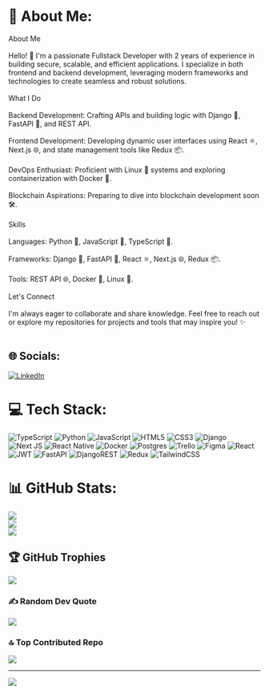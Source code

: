 # 💫 About Me:
About Me<br><br>Hello! 👋 I'm a passionate Fullstack Developer with 2 years of experience in building secure, scalable, and efficient applications. I specialize in both frontend and backend development, leveraging modern frameworks and technologies to create seamless and robust solutions.<br><br>What I Do<br><br>Backend Development: Crafting APIs and building logic with Django 🐍, FastAPI 🚀, and REST API.<br><br>Frontend Development: Developing dynamic user interfaces using React ⚛️, Next.js 🌐, and state management tools like Redux 📦.<br><br>DevOps Enthusiast: Proficient with Linux 🐧 systems and exploring containerization with Docker 🐳.<br><br>Blockchain Aspirations: Preparing to dive into blockchain development soon 🛠️.<br><br>Skills<br><br>Languages: Python 🐍, JavaScript 🌟, TypeScript 📜.<br><br>Frameworks: Django 🐍, FastAPI 🚀, React ⚛️, Next.js 🌐, Redux 📦.<br><br>Tools: REST API 🌐, Docker 🐳, Linux 🐧.<br><br>Let's Connect<br><br>I'm always eager to collaborate and share knowledge. Feel free to reach out or explore my repositories for projects and tools that may inspire you! ✨<br><br>


## 🌐 Socials:
[![LinkedIn](https://img.shields.io/badge/LinkedIn-%230077B5.svg?logo=linkedin&logoColor=white)](https://linkedin.com/in/https://www.linkedin.com/in/amirhossein-shamsi-9b4427167) 

# 💻 Tech Stack:
![TypeScript](https://img.shields.io/badge/typescript-%23007ACC.svg?style=for-the-badge&logo=typescript&logoColor=white) ![Python](https://img.shields.io/badge/python-3670A0?style=for-the-badge&logo=python&logoColor=ffdd54) ![JavaScript](https://img.shields.io/badge/javascript-%23323330.svg?style=for-the-badge&logo=javascript&logoColor=%23F7DF1E) ![HTML5](https://img.shields.io/badge/html5-%23E34F26.svg?style=for-the-badge&logo=html5&logoColor=white) ![CSS3](https://img.shields.io/badge/css3-%231572B6.svg?style=for-the-badge&logo=css3&logoColor=white) ![Django](https://img.shields.io/badge/django-%23092E20.svg?style=for-the-badge&logo=django&logoColor=white) ![Next JS](https://img.shields.io/badge/Next-black?style=for-the-badge&logo=next.js&logoColor=white) ![React Native](https://img.shields.io/badge/react_native-%2320232a.svg?style=for-the-badge&logo=react&logoColor=%2361DAFB) ![Docker](https://img.shields.io/badge/docker-%230db7ed.svg?style=for-the-badge&logo=docker&logoColor=white) ![Postgres](https://img.shields.io/badge/postgres-%23316192.svg?style=for-the-badge&logo=postgresql&logoColor=white) ![Trello](https://img.shields.io/badge/Trello-%23026AA7.svg?style=for-the-badge&logo=Trello&logoColor=white) ![Figma](https://img.shields.io/badge/figma-%23F24E1E.svg?style=for-the-badge&logo=figma&logoColor=white) ![React](https://img.shields.io/badge/react-%2320232a.svg?style=for-the-badge&logo=react&logoColor=%2361DAFB) ![JWT](https://img.shields.io/badge/JWT-black?style=for-the-badge&logo=JSON%20web%20tokens) ![FastAPI](https://img.shields.io/badge/FastAPI-005571?style=for-the-badge&logo=fastapi) ![DjangoREST](https://img.shields.io/badge/DJANGO-REST-ff1709?style=for-the-badge&logo=django&logoColor=white&color=ff1709&labelColor=gray) ![Redux](https://img.shields.io/badge/redux-%23593d88.svg?style=for-the-badge&logo=redux&logoColor=white) ![TailwindCSS](https://img.shields.io/badge/tailwindcss-%2338B2AC.svg?style=for-the-badge&logo=tailwind-css&logoColor=white)
# 📊 GitHub Stats:
![](https://github-readme-stats.vercel.app/api?username=AmirHosseinShamsi&theme=dark&hide_border=false&include_all_commits=true&count_private=true)<br/>
![](https://github-readme-streak-stats.herokuapp.com/?user=AmirHosseinShamsi&theme=dark&hide_border=false)<br/>
![](https://github-readme-stats.vercel.app/api/top-langs/?username=AmirHosseinShamsi&theme=dark&hide_border=false&include_all_commits=true&count_private=true&layout=compact)

## 🏆 GitHub Trophies
![](https://github-profile-trophy.vercel.app/?username=AmirHosseinShamsi&theme=radical&no-frame=false&no-bg=true&margin-w=4)

### ✍️ Random Dev Quote
![](https://quotes-github-readme.vercel.app/api?type=horizontal&theme=tokyonight)

### 🔝 Top Contributed Repo
![](https://github-contributor-stats.vercel.app/api?username=AmirHosseinShamsi&limit=5&theme=dark&combine_all_yearly_contributions=true)

---
[![](https://visitcount.itsvg.in/api?id=AmirHosseinShamsi&icon=0&color=0)](https://visitcount.itsvg.in)

<!-- Proudly created with GPRM ( https://gprm.itsvg.in ) -->

